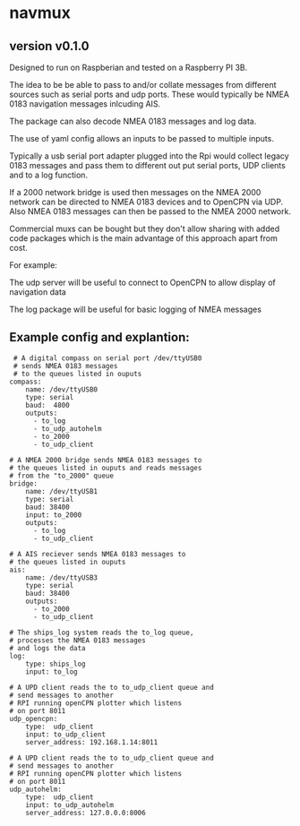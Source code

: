 # navmux

## version v0.1.0

Designed to run on Raspberian and tested on a Raspberry PI 3B.

The idea to be be able to pass to and/or collate messages from different sources such as serial ports and
udp ports.  These would typically be NMEA 0183 navigation messages inlcuding AIS.

The package can also decode NMEA 0183 messages and log data. 

The use of yaml config allows an inputs to be passed to multiple inputs.

Typically a usb serial port adapter plugged into the Rpi would collect legacy 0183 messages and pass them to different out put serial ports, UDP clients and to a log function.

If a 2000 network bridge is used then messages on the NMEA 2000 network can be directed to NMEA 0183 devices and to OpenCPN via UDP.  Also NMEA 0183 messages can then be passed to the NMEA 2000 network.

Commercial muxs can be bought but they don't allow sharing with added code packages which is the main advantage of this approach apart from cost. 

For example:

The udp server will be useful to connect to OpenCPN to allow display of navigation data

The log package will be useful for basic logging of NMEA messages

## Example config and explantion:
```
 # A digital compass on serial port /dev/ttyUSB0
 # sends NMEA 0183 messages
 # to the queues listed in ouputs
compass:
    name: /dev/ttyUSB0
    type: serial
    baud:  4800
    outputs:
      - to_log
      - to_udp_autohelm
      - to_2000
      - to_udp_client

# A NMEA 2000 bridge sends NMEA 0183 messages to
# the queues listed in ouputs and reads messages
# from the "to_2000" queue
bridge:
    name: /dev/ttyUSB1
    type: serial
    baud: 38400
    input: to_2000
    outputs:
      - to_log
      - to_udp_client

# A AIS reciever sends NMEA 0183 messages to
# the queues listed in ouputs
ais:
    name: /dev/ttyUSB3
    type: serial
    baud: 38400
    outputs:
      - to_2000
      - to_udp_client

# The ships_log system reads the to_log queue,
# processes the NMEA 0183 messages
# and logs the data
log:
    type: ships_log
    input: to_log

# A UPD client reads the to to_udp_client queue and
# send messages to another
# RPI running openCPN plotter which listens
# on port 8011
udp_opencpn:
    type:  udp_client
    input: to_udp_client 
    server_address: 192.168.1.14:8011

# A UPD client reads the to to_udp_client queue and
# send messages to another
# RPI running openCPN plotter which listens
# on port 8011
udp_autohelm:
    type:  udp_client
    input: to_udp_autohelm
    server_address: 127.0.0.0:8006
```



